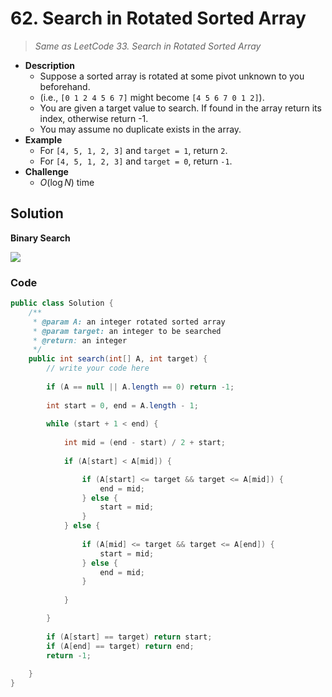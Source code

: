 # 62. Search in Rotated Sorted Array

> *Same as LeetCode 33. Search in Rotated Sorted Array*

- **Description**
    - Suppose a sorted array is rotated at some pivot unknown to you beforehand.
    - (i.e., `[0 1 2 4 5 6 7]` might become `[4 5 6 7 0 1 2]`).
    - You are given a target value to search. If found in the array return its index, otherwise return -1.
    - You may assume no duplicate exists in the array.
- **Example**
    - For `[4, 5, 1, 2, 3]` and `target = 1`, return `2`.
    - For `[4, 5, 1, 2, 3]` and `target = 0`, return `-1`.
- **Challenge**
    - $O( \log N)$ time



## Solution

**Binary Search**

![](http://1.bp.blogspot.com/-wc7OcV2Pf7s/VckcOaJP35I/AAAAAAAAAGE/RnbvHoKxVf4/s640/leet.png)

### Code

```java
public class Solution {
    /**
     * @param A: an integer rotated sorted array
     * @param target: an integer to be searched
     * @return: an integer
     */
    public int search(int[] A, int target) {
        // write your code here
        
        if (A == null || A.length == 0) return -1;
        
        int start = 0, end = A.length - 1;
        
        while (start + 1 < end) {
            
            int mid = (end - start) / 2 + start;
            
            if (A[start] < A[mid]) {

                if (A[start] <= target && target <= A[mid]) {
                    end = mid;
                } else {
                    start = mid;
                }
            } else {
                
                if (A[mid] <= target && target <= A[end]) {
                    start = mid;
                } else {
                    end = mid;
                }
                
            }

        }
        
        if (A[start] == target) return start;
        if (A[end] == target) return end;
        return -1;
        
    }
}
```